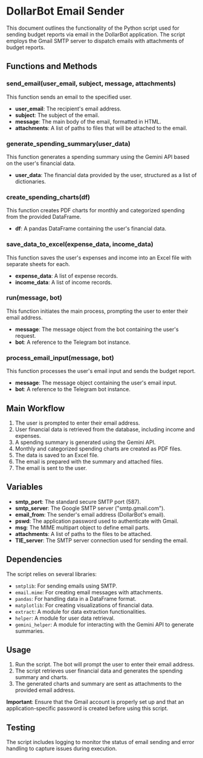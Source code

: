 # DollarBot Email Sender

This document outlines the functionality of the Python script used for sending budget reports via email in the DollarBot application. The script employs the Gmail SMTP server to dispatch emails with attachments of budget reports.

## Functions and Methods

### send_email(user_email, subject, message, attachments)
This function sends an email to the specified user.

- **user_email**: The recipient's email address.
- **subject**: The subject of the email.
- **message**: The main body of the email, formatted in HTML.
- **attachments**: A list of paths to files that will be attached to the email.

### generate_spending_summary(user_data)
This function generates a spending summary using the Gemini API based on the user's financial data.

- **user_data**: The financial data provided by the user, structured as a list of dictionaries.

### create_spending_charts(df)
This function creates PDF charts for monthly and categorized spending from the provided DataFrame.

- **df**: A pandas DataFrame containing the user's financial data.

### save_data_to_excel(expense_data, income_data)
This function saves the user's expenses and income into an Excel file with separate sheets for each.

- **expense_data**: A list of expense records.
- **income_data**: A list of income records.

### run(message, bot)
This function initiates the main process, prompting the user to enter their email address.

- **message**: The message object from the bot containing the user's request.
- **bot**: A reference to the Telegram bot instance.

### process_email_input(message, bot)
This function processes the user's email input and sends the budget report.

- **message**: The message object containing the user's email input.
- **bot**: A reference to the Telegram bot instance.

## Main Workflow

1. The user is prompted to enter their email address.
2. User financial data is retrieved from the database, including income and expenses.
3. A spending summary is generated using the Gemini API.
4. Monthly and categorized spending charts are created as PDF files.
5. The data is saved to an Excel file.
6. The email is prepared with the summary and attached files.
7. The email is sent to the user.

## Variables

- **smtp_port**: The standard secure SMTP port (587).
- **smtp_server**: The Google SMTP server ("smtp.gmail.com").
- **email_from**: The sender's email address (DollarBot's email).
- **pswd**: The application password used to authenticate with Gmail.
- **msg**: The MIME multipart object to define email parts.
- **attachments**: A list of paths to the files to be attached.
- **TIE_server**: The SMTP server connection used for sending the email.

## Dependencies

The script relies on several libraries:
- `smtplib`: For sending emails using SMTP.
- `email.mime`: For creating email messages with attachments.
- `pandas`: For handling data in a DataFrame format.
- `matplotlib`: For creating visualizations of financial data.
- `extract`: A module for data extraction functionalities.
- `helper`: A module for user data retrieval.
- `gemini_helper`: A module for interacting with the Gemini API to generate summaries.

## Usage

1. Run the script. The bot will prompt the user to enter their email address.
2. The script retrieves user financial data and generates the spending summary and charts.
3. The generated charts and summary are sent as attachments to the provided email address.

**Important**: Ensure that the Gmail account is properly set up and that an application-specific password is created before using this script.

## Testing

The script includes logging to monitor the status of email sending and error handling to capture issues during execution.
